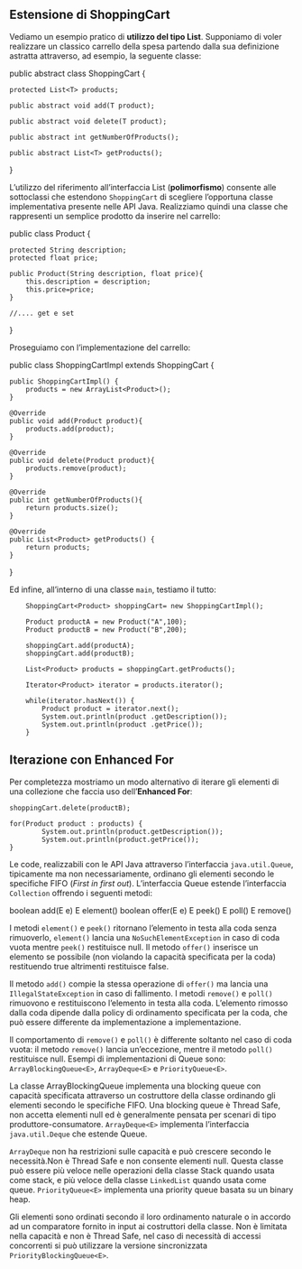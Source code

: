 Estensione di ShoppingCart
--------------------------

Vediamo un esempio pratico di **utilizzo del tipo List**. Supponiamo di voler realizzare un classico carrello della spesa partendo dalla sua definizione astratta attraverso, ad esempio, la seguente classe:

 public abstract class ShoppingCart<T> {

	protected List<T> products;
	
	public abstract void add(T product);
	
	public abstract void delete(T product);
	
	public abstract int getNumberOfProducts();
	
	public abstract List<T> getProducts();
	
}
 

L’utilizzo del riferimento all’interfaccia List (**polimorfismo**) consente alle sottoclassi che estendono `ShoppingCart` di scegliere l’opportuna classe implementativa presente nelle API Java. Realizziamo quindi una classe che rappresenti un semplice prodotto da inserire nel carrello:

public class Product {

	protected String description;
	protected float price;
	
	public Product(String description, float price){
		this.description = description;
		this.price=price;
	}

    //.... get e set
	
}

Proseguiamo con l’implementazione del carrello:

public class ShoppingCartImpl extends ShoppingCart <Product> {

	public ShoppingCartImpl() {
		products = new ArrayList<Product>();
	}
	
	@Override
	public void add(Product product){
		products.add(product);
	}
	
	@Override
	public void delete(Product product){
		products.remove(product);
	}
	
	@Override
	public int getNumberOfProducts(){
		return products.size();
	}

	@Override
	public List<Product> getProducts() {
		return products;
	}
		
}

Ed infine, all’interno di una classe `main`, testiamo il tutto:

		ShoppingCart<Product> shoppingCart= new ShoppingCartImpl(); 
       
		Product productA = new Product("A",100);
		Product productB = new Product("B",200);
		
		shoppingCart.add(productA);
		shoppingCart.add(productB);
		
		List<Product> products = shoppingCart.getProducts();
		
		Iterator<Product> iterator = products.iterator();
		
		while(iterator.hasNext()) {
			Product product = iterator.next();
			System.out.println(product .getDescription());
			System.out.println(product .getPrice());
		}

Iterazione con Enhanced For
---------------------------

Per completezza mostriamo un modo alternativo di iterare gli elementi di una collezione che faccia uso dell’**Enhanced For**:

	shoppingCart.delete(productB);
		
	for(Product product : products) {
			System.out.println(product.getDescription());
			System.out.println(product.getPrice());
	}

Le code, realizzabili con le API Java attraverso l’interfaccia `java.util.Queue`, tipicamente ma non necessariamente, ordinano gli elementi secondo le specifiche FIFO (_First in first out_). L’interfaccia Queue estende l’interfaccia `Collection` offrendo i seguenti metodi:

 boolean add(E e)
 E element()
 boolean offer(E e)
 E peek()
 E poll()
 E remove()
 

I metodi `element()` e `peek()` ritornano l’elemento in testa alla coda senza rimuoverlo, `element()` lancia una `NoSuchElementException` in caso di coda vuota mentre `peek()` restituisce null. Il metodo `offer()` inserisce un elemento se possibile (non violando la capacità specificata per la coda) restituendo true altrimenti restituisce false.

Il metodo `add()` compie la stessa operazione di `offer()` ma lancia una `IllegalStateException` in caso di fallimento. I metodi `remove()` e `poll()` rimuovono e restituiscono l’elemento in testa alla coda. L’elemento rimosso dalla coda dipende dalla policy di ordinamento specificata per la coda, che può essere differente da implementazione a implementazione.

Il comportamento di `remove()` e `poll()` è differente soltanto nel caso di coda vuota: il metodo `remove()` lancia un’eccezione, mentre il metodo `poll()` restituisce null. Esempi di implementazioni di Queue sono: `ArrayBlockingQueue<E>`, `ArrayDeque<E>` e `PriorityQueue<E>`.

La classe ArrayBlockingQueue implementa una blocking queue con capacità specificata attraverso un costruttore della classe ordinando gli elementi secondo le specifiche FIFO. Una blocking queue è Thread Safe, non accetta elementi null ed è generalmente pensata per scenari di tipo produttore-consumatore. `ArrayDeque<E>` implementa l’interfaccia `java.util.Deque` che estende Queue.

`ArrayDeque` non ha restrizioni sulle capacità e può crescere secondo le necessità.Non è Thread Safe e non consente elementi null. Questa classe può essere più veloce nelle operazioni della classe Stack quando usata come stack, e più veloce della classe `LinkedList` quando usata come queue. `PriorityQueue<E>` implementa una priority queue basata su un binary heap.

Gli elementi sono ordinati secondo il loro ordinamento naturale o in accordo ad un comparatore fornito in input ai costruttori della classe. Non è limitata nella capacità e non è Thread Safe, nel caso di necessità di accessi concorrenti si può utilizzare la versione sincronizzata `PriorityBlockingQueue<E>`.